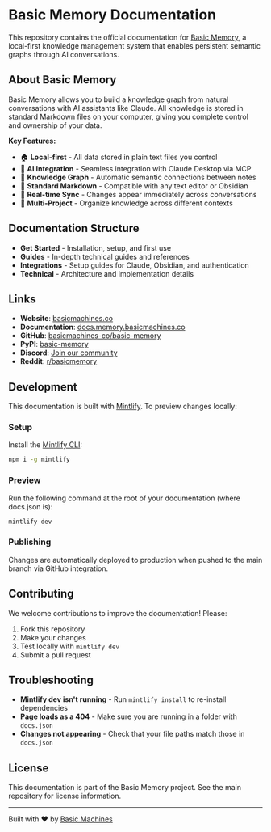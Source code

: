 # Basic Memory Documentation

This repository contains the official documentation for [Basic Memory](https://memory.basicmachines.co), a local-first knowledge management system that enables persistent semantic graphs through AI conversations.

## About Basic Memory

Basic Memory allows you to build a knowledge graph from natural conversations with AI assistants like Claude. All knowledge is stored in standard Markdown files on your computer, giving you complete control and ownership of your data.

**Key Features:**
- 🏠 **Local-first** - All data stored in plain text files you control
- 🤖 **AI Integration** - Seamless integration with Claude Desktop via MCP
- 🔗 **Knowledge Graph** - Automatic semantic connections between notes  
- 📝 **Standard Markdown** - Compatible with any text editor or Obsidian
- 🔄 **Real-time Sync** - Changes appear immediately across conversations
- 📂 **Multi-Project** - Organize knowledge across different contexts

## Documentation Structure

- **Get Started** - Installation, setup, and first use
- **Guides** - In-depth technical guides and references
- **Integrations** - Setup guides for Claude, Obsidian, and authentication
- **Technical** - Architecture and implementation details

## Links

- **Website**: [basicmachines.co](https://basicmachines.co)
- **Documentation**: [docs.memory.basicmachines.co](https://docs.memory.basicmachines.co)
- **GitHub**: [basicmachines-co/basic-memory](https://github.com/basicmachines-co/basic-memory)
- **PyPI**: [basic-memory](https://pypi.org/project/basic-memory/)
- **Discord**: [Join our community](https://discord.gg/tyvKNccgqN)
- **Reddit**: [r/basicmemory](https://www.reddit.com/r/basicmemory)

## Development

This documentation is built with [Mintlify](https://mintlify.com). To preview changes locally:

### Setup

Install the [Mintlify CLI](https://www.npmjs.com/package/mintlify):

```bash
npm i -g mintlify
```

### Preview

Run the following command at the root of your documentation (where docs.json is):

```bash
mintlify dev
```

### Publishing

Changes are automatically deployed to production when pushed to the main branch via GitHub integration.

## Contributing

We welcome contributions to improve the documentation! Please:

1. Fork this repository
2. Make your changes
3. Test locally with `mintlify dev`
4. Submit a pull request

## Troubleshooting

- **Mintlify dev isn't running** - Run `mintlify install` to re-install dependencies
- **Page loads as a 404** - Make sure you are running in a folder with `docs.json`
- **Changes not appearing** - Check that your file paths match those in `docs.json`

## License

This documentation is part of the Basic Memory project. See the main repository for license information.

---

Built with ❤️ by [Basic Machines](https://basicmachines.co)